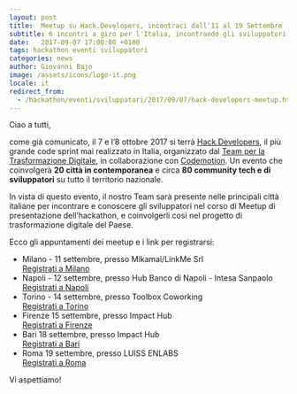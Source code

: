 ```yaml
---
layout: post
title:  Meetup su Hack.Developers, incontraci dall'11 al 19 Settembre
subtitle: 6 incontri a giro per l'Italia, incontrando gli sviluppatori prima di Hack.Developers
date:   2017-09-07 17:00:00 +0100
tags: hackathon eventi sviluppatori
categories: news
author: Giovanni Bajo
image: /assets/icons/logo-it.png
locale: it
redirect_from:
  - /hackathon/eventi/sviluppatori/2017/09/07/hack-developers-meetup.html
---
```

Ciao a tutti,
 
come già comunicato, il 7 e l’8 ottobre 2017 si terrà [Hack.Developers](https://hack.developers.italia.it), il più grande code sprint mai realizzato in Italia, organizzato dal [Team per la Trasformazione Digitale](https://teamdigitale.governo.it), in collaborazione con [Codemotion](https://www.codemotionworld.com). Un evento che coinvolgerà **20 città in contemporanea** e circa **80 community tech e di sviluppatori** su tutto il territorio nazionale.

In vista di questo evento, il nostro Team sarà presente nelle principali città italiane per incontrare e conoscere gli sviluppatori nel corso di Meetup di presentazione dell’hackathon, e coinvolgerli così nel progetto di trasformazione digitale del Paese.

Ecco gli appuntamenti dei meetup e i link per registrarsi:

 * Milano - 11 settembre, presso Mikamai/LinkMe Srl <br/> [Registrati a Milano](https://bit.ly/2gPNLbe)
 * Napoli - 12 settembre, presso Hub Banco di Napoli - Intesa Sanpaolo <br/> [Registrati a Napoli](https://bit.ly/2w2NuDS)
 * Torino - 14 settembre, presso Toolbox Coworking <br/> [Registrati a Torino](https://bit.ly/2iZ9caB)
 * Firenze 15 settembre, presso Impact Hub <br/> [Registrati a Firenze](https://bit.ly/2vI9eda)
 * Bari 18 settembre, presso Impact Hub <br/> [Registrati a Bari](https://bit.ly/2gBXL4k)
 * Roma 19 settembre, presso LUISS ENLABS <br/> [Registrati a Roma](https://bit.ly/2wCn67A)

Vi aspettiamo!
